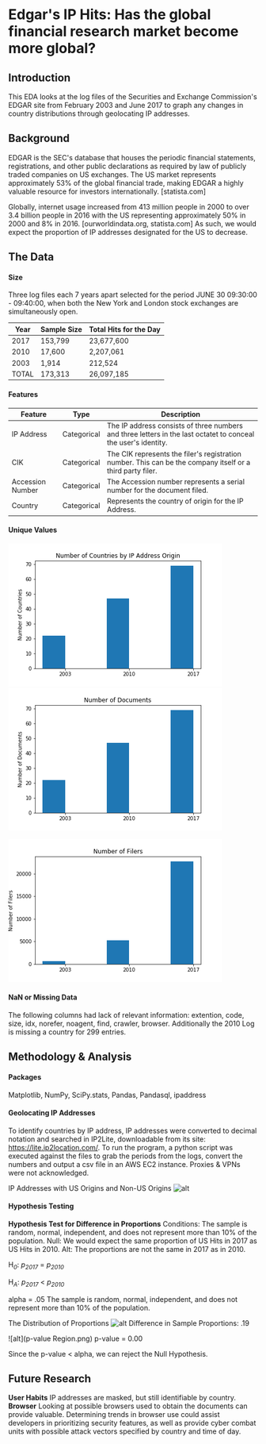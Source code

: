 # Edgar's IP Hits: Has the global financial research market become more global?

## Introduction
This EDA looks at the log files of the Securities and Exchange Commission's EDGAR site from February 2003 and June 2017 to graph any changes in country distributions through geolocating IP addresses.

## Background
EDGAR is the SEC's database that houses the periodic financial statements, registrations, and other public declarations as required by law of publicly traded companies on US exchanges.  The US market represents approximately 53% of the global financial trade, making EDGAR a highly valuable resource for investors internationally. [statista.com] 

Globally, internet usage increased from 413 million people in 2000 to over 3.4 billion people in 2016 with the US representing approximately 50% in 2000 and 8% in 2016. [ourworldindata.org, statista.com] As such, we would expect the proportion of IP addresses designated for the US to decrease. 

## The Data
#### Size
Three log files each 7 years apart selected for the period JUNE 30 09:30:00 - 09:40:00, when both the New York and London stock exchanges are simultaneously open. 

Year | Sample Size | Total Hits for the Day  
---- | -------------- | -------------------
2017 | 153,799 | 23,677,600 
2010 | 17,600 | 2,207,061 
2003 | 1,914 |  212,524 
TOTAL | 173,313 | 26,097,185

#### Features

Feature | Type | Description
------- |----- | --------------
IP Address | Categorical | The IP address consists of three numbers and three letters in the last octatet to conceal the user's identity.
CIK | Categorical | The CIK represents the filer's registration number. This can be the company itself or a third party filer.
Accession Number | Categorical | The Accession number represents a serial number for the document filed. 
Country | Categorical | Represents the country of origin for the IP Address.

#### Unique Values

![alt](data/numco.png) ![alt](data/numdoc.png)


![alt](data/numfiler.png)


#### NaN or Missing Data
The following columns had lack of relevant information: extention, code, size, idx, norefer, noagent, find, crawler, browser.
Additionally the 2010 Log is missing a country for 299 entries.
## Methodology & Analysis
#### Packages
Matplotlib, NumPy, SciPy.stats, Pandas, Pandasql, ipaddress

#### Geolocating IP Addresses
To identify countries by IP address, IP addresses were converted to decimal notation and searched in IP2Lite, downloadable from its site: https://lite.ip2location.com/. To run the program, a python script was executed against the files to grab the periods from the logs, convert the numbers and output a csv file in an AWS EC2 instance. Proxies & VPNs were not acknowledged.

IP Addresses with US Origins and Non-US Origins
![alt](USvGB.png)

#### Hypothesis Testing
**Hypothesis Test for Difference in Proportions**
Conditions: The sample is random, normal, independent, and does not represent more than 10% of the population.
Null: We would expect the same proportion of US Hits in 2017 as US Hits in 2010. 
Alt: The proportions are not the same in 2017 as in 2010.

H<sub>*0*</sub>: *p<sub>2017</sub>* = *p<sub>2010</sub>*  

H<sub>*A*</sub>: *p<sub>2017</sub>* < *p<sub>2010</sub>* 

alpha = .05
The sample is random, normal, independent, and does not represent more than 10% of the population.

The Distribution of Proportions
![alt](DistributionofDiff_Null.png)
Difference in Sample Proportions: .19

![alt](p-value Region.png)
p-value = 0.00

Since the p-value < alpha, we can reject the Null Hypothesis. 

## Future Research
**User Habits** IP addresses are masked, but still identifiable by country.
**Browser** Looking at possible browsers used to obtain the documents can provide valuable. Determining trends in browser use could assist developers in prioritizing security features, as well as provide cyber combat units with possible attack vectors specified by country and time of day. 
